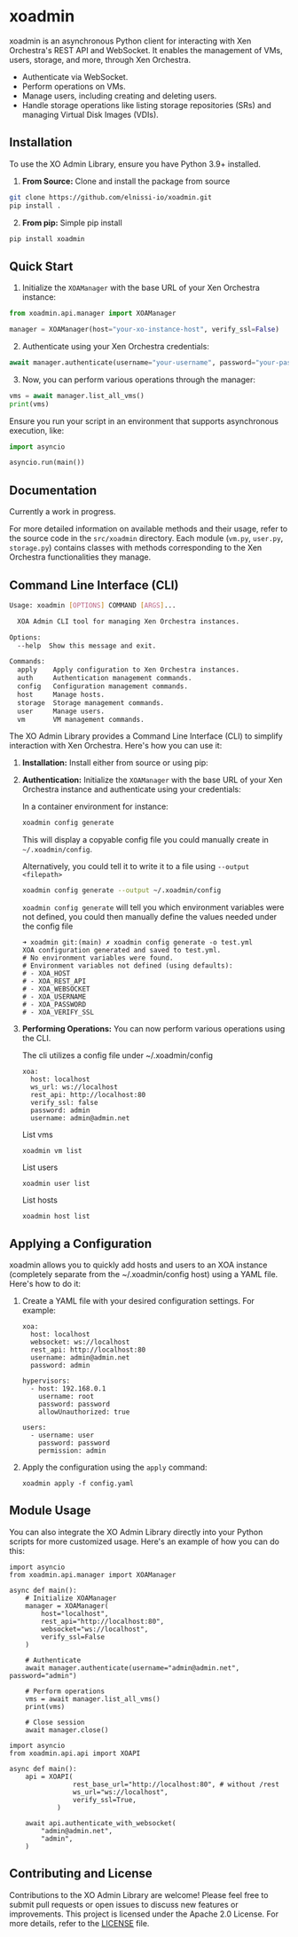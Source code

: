 # xoadmin

xoadmin is an asynchronous Python client for interacting with Xen Orchestra's REST API and WebSocket. It enables the management of VMs, users, storage, and more, through Xen Orchestra.

- Authenticate via WebSocket.
- Perform operations on VMs.
- Manage users, including creating and deleting users.
- Handle storage operations like listing storage repositories (SRs) and managing Virtual Disk Images (VDIs).

## Installation

To use the XO Admin Library, ensure you have Python 3.9+ installed.

1. **From Source:** Clone and install the package from source

```bash
git clone https://github.com/elnissi-io/xoadmin.git
pip install .
```

2. **From pip:** Simple pip install
```bash
pip install xoadmin
```

## Quick Start

1. Initialize the `XOAManager` with the base URL of your Xen Orchestra instance:

```python
from xoadmin.api.manager import XOAManager

manager = XOAManager(host="your-xo-instance-host", verify_ssl=False)
```

2. Authenticate using your Xen Orchestra credentials:

```python
await manager.authenticate(username="your-username", password="your-password")
```

3. Now, you can perform various operations through the manager:

```python
vms = await manager.list_all_vms()
print(vms)
```

Ensure you run your script in an environment that supports asynchronous execution, like:

```python
import asyncio

asyncio.run(main())
```

## Documentation

Currently a work in progress.

For more detailed information on available methods and their usage, refer to the source code in the `src/xoadmin` directory. Each module (`vm.py`, `user.py`, `storage.py`) contains classes with methods corresponding to the Xen Orchestra functionalities they manage.

## Command Line Interface (CLI)

```bash
Usage: xoadmin [OPTIONS] COMMAND [ARGS]...

  XOA Admin CLI tool for managing Xen Orchestra instances.

Options:
  --help  Show this message and exit.

Commands:
  apply    Apply configuration to Xen Orchestra instances.
  auth     Authentication management commands.
  config   Configuration management commands.
  host     Manage hosts.
  storage  Storage management commands.
  user     Manage users.
  vm       VM management commands.
```

The XO Admin Library provides a Command Line Interface (CLI) to simplify interaction with Xen Orchestra. Here's how you can use it:

1. **Installation:** Install either from source or using pip:

2. **Authentication:** Initialize the `XOAManager` with the base URL of your Xen Orchestra instance and authenticate using your credentials:

    In a container environment for instance:
    ```bash
    xoadmin config generate
    ```
    This will display a copyable config file you could manually create  in `~/.xoadmin/config`.

    Alternatively, you could tell it to write it to a file using `--output <filepath>`
    ```bash
    xoadmin config generate --output ~/.xoadmin/config
    ```

    `xoadmin config generate` will tell you which environment variables were not defined, you could then manually define the values needed under the config file
    ```terminal
    ➜ xoadmin git:(main) ✗ xoadmin config generate -o test.yml
    XOA configuration generated and saved to test.yml.
    # No environment variables were found.
    # Environment variables not defined (using defaults):
    # - XOA_HOST
    # - XOA_REST_API
    # - XOA_WEBSOCKET
    # - XOA_USERNAME
    # - XOA_PASSWORD
    # - XOA_VERIFY_SSL
    ```

3. **Performing Operations:** You can now perform various operations using the CLI.

    The cli utilizes a config file under ~/.xoadmin/config
    ```
    xoa:
      host: localhost
      ws_url: ws://localhost
      rest_api: http://localhost:80
      verify_ssl: false
      password: admin
      username: admin@admin.net
    ```
    List vms
    ```
    xoadmin vm list
    ```
    List users
    ```
    xoadmin user list
    ```
    List hosts
    ```
    xoadmin host list
    ```
## Applying a Configuration

xoadmin allows you to quickly add hosts and users to an XOA instance (completely separate from the ~/.xoadmin/config host) using a YAML file. Here's how to do it:

1. Create a YAML file with your desired configuration settings. For example:

    ```
    xoa:
      host: localhost
      websocket: ws://localhost
      rest_api: http://localhost:80
      username: admin@admin.net
      password: admin

    hypervisors:
      - host: 192.168.0.1
        username: root
        password: password
        allowUnauthorized: true

    users:
      - username: user
        password: password
        permission: admin
    ```

2. Apply the configuration using the `apply` command:

    ```
    xoadmin apply -f config.yaml
    ```

## Module Usage

You can also integrate the XO Admin Library directly into your Python scripts for more customized usage. Here's an example of how you can do this:

```
import asyncio
from xoadmin.api.manager import XOAManager

async def main():
    # Initialize XOAManager
    manager = XOAManager(
        host="localhost",
        rest_api="http://localhost:80",
        websocket="ws://localhost",
        verify_ssl=False
    )
    
    # Authenticate
    await manager.authenticate(username="admin@admin.net", password="admin")

    # Perform operations
    vms = await manager.list_all_vms()
    print(vms)

    # Close session
    await manager.close()
```

```
import asyncio
from xoadmin.api.api import XOAPI

async def main():
    api = XOAPI(
                rest_base_url="http://localhost:80", # without /rest
                ws_url="ws://localhost",
                verify_ssl=True,
            )

    await api.authenticate_with_websocket(
        "admin@admin.net",
        "admin",
    )
```

## Contributing and License

Contributions to the XO Admin Library are welcome! Please feel free to submit pull requests or open issues to discuss new features or improvements. This project is licensed under the Apache 2.0 License. For more details, refer to the [LICENSE](LICENSE) file.
